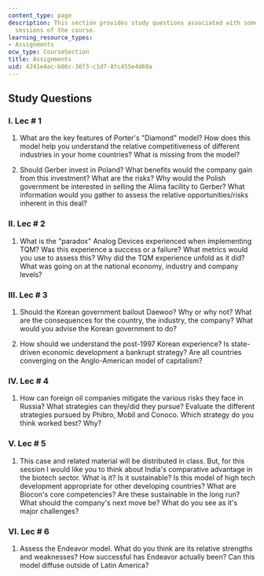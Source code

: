 ```yaml
---
content_type: page
description: This section provides study questions associated with some of the lecture
  sessions of the course.
learning_resource_types:
- Assignments
ocw_type: CourseSection
title: Assignments
uid: 4241e4ac-b06c-36f3-c1d7-8fc455e4d60a
---
```


Study Questions
---------------

### I. Lec # 1

1.  What are the key features of Porter's "Diamond" model? How does this model help you understand the relative competitiveness of different industries in your home countries? What is missing from the model?
    
2.  Should Gerber invest in Poland? What benefits would the company gain from this investment? What are the risks? Why would the Polish government be interested in selling the Alima facility to Gerber? What information would you gather to assess the relative opportunities/risks inherent in this deal?
    

### II. Lec # 2

1.  What is the "paradox" Analog Devices experienced when implementing TQM? Was this experience a success or a failure? What metrics would you use to assess this? Why did the TQM experience unfold as it did? What was going on at the national economy, industry and company levels?
    

### III. Lec # 3

1.  Should the Korean government bailout Daewoo? Why or why not? What are the consequences for the country, the industry, the company? What would you advise the Korean government to do?
    
2.  How should we understand the post-1997 Korean experience? Is state-driven economic development a bankrupt strategy? Are all countries converging on the Anglo-American model of capitalism?
    

### IV. Lec # 4

1.  How can foreign oil companies mitigate the various risks they face in Russia? What strategies can they/did they pursue? Evaluate the different strategies pursued by Phibro, Mobil and Conoco. Which strategy do you think worked best? Why?
    

### V. Lec # 5

1.  This case and related material will be distributed in class. But, for this session I would like you to think about India's comparative advantage in the biotech sector. What is it? Is it sustainable? Is this model of high tech development appropriate for other developing countries? What are Biocon's core competencies? Are these sustainable in the long run? What should the company's next move be? What do you see as it's major challenges?
    

### VI. Lec # 6

1.  Assess the Endeavor model. What do you think are its relative strengths and weaknesses? How successful has Endeavor actually been? Can this model diffuse outside of Latin America?